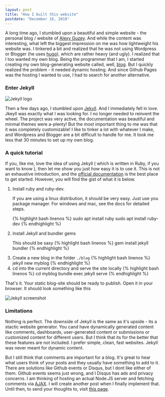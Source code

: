 ```yaml
---
layout: post
title: "How I built this website"
postdate: "December 16, 2019"
---
```


A long time ago, I stumbled upon a beautiful and simple website - the personal blog / website of [Alexy Guzey](https://guzey.com/). And while the content was interesting, what left the biggest impression on me was how lightweight his website was. I tinkered a bit and realized that he was not using Wordpress or Blogger (he uses [hugo](https://gohugo.io/)), which are rather heavy (and ugly). I realized that I too wanted my own blog. Being the programmer that I am, I started creating my own blog-generating website called, well, [blog](https://github.com/agrawal-d/blog). But I quickly realized the problem - it needed dynamic hosting. And since Github Pages was the hosting I wanted to use, I had to search for another alternative.

### Enter Jekyll

![Jekyll logo]({{site.url}}/img/logo-jekyll.png)

Then a few days ago, I stumbled upon [Jekyll](https://jekyllrb.com/). And I immediately fell in love. Jkeyll was exactly what I was looking for. I no longer needed to reinvent the wheel. The project was very active, the documentation was beautiful and minmal themes were a-plenty! But the most important thing to me was that it was completely customizable! I like to tinker a lot with whatever I make, and Wordpress and Blogger are a bit difficult to handle for me. It took me less that 30 minutes to set up my own blog.

### A quick tutorial

If you, like me, love the idea of using Jekyll ( which is written in Ruby, if you want to know ), then let me show you just _how_ easy it is to use it. This is not an exhaustive introduction, and the [official documentation](https://jekyllrb.com/docs/) is the best place to get started. However, you will find the gist of what it is below.

<ol>
<li>Install ruby and ruby-dev.

If you are using a linux distribution, it should be very easy. Just use you package manager. For windows and mac, see the docs for detailed steps.

{% highlight bash linenos %}
sudo apt install ruby
sudo apt install ruby-dev
{% endhighlight %}

</li>
<li>Install Jekyll and bundler gems

This should be sasy
{% highlight bash linenos %}
gem install jekyll bundler
{% endhighlight %}

</li>
<li>Create a new blog in the folder <code>./blog</code>
{% highlight bash linenos %}
jekyll new myblog
{% endhighlight %}
</li>
<li> cd into the current directory and serve the site locally
{% highlight bash linenos %}
cd myblog
bundle exec jekyll serve
{% endhighlight %}
</li>
</ol>

That's it. Your static blog-site should be ready to publish. Open it in your browser. It should look something like this

![Jekyll screenshot]({{site.url}}/img/jekyll-demo.png)

### Limitations

Nothing is perfect. The downside of Jekyll is the same as it's upside - its a stactic website generator. You cand have dynamically generated content like comments, dashboards, user-generated content or submissions or customized content for different users. But I think that its for the better that these features are not included. I prefer simple, clean, fast websites. Jekyll was never meant for dynamic content.

But I still think that comments are important for a blog. It's great to hear what users think of your posts and they usually have something to add to it. There are solutions like Github events or Disqus, but I dont like either of them. Github events seems just wrong, and I Disqus has ads and privacy concerns. I am thinking of hosting an actual Node.JS server and fetching comments via [AJAX](<https://en.wikipedia.org/wiki/Ajax_(programming)>). I will create another post when I finally implement that. Until then, to send your thoughts to, visit [this page](/contact).
